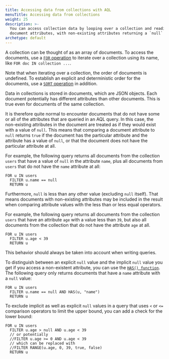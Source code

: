 ```yaml
---
title: Accessing data from collections with AQL
menuTitle: Accessing data from collections
weight: 25
description: >-
  You can access collection data by looping over a collection and reading
  document attributes, with non-existing attributes returning a `null` value
archetype: default
---
```

A collection can be thought of as an array of documents. To access the documents,
use a [`FOR` operation](../high-level-operations/for.md) to iterate over a
collection using its name, like `FOR doc IN collection ...`.

Note that when iterating over a collection, the order of documents is undefined.
To establish an explicit and deterministic order for the documents, use a
[`SORT` operation](../high-level-operations/sort.md) in addition.

Data in collections is stored in documents, which are JSON objects. Each document
potentially has different attributes than other documents. This is true even for
documents of the same collection.

It is therefore quite normal to encounter documents that do not have some or all
of the attributes that are queried in an AQL query. In this case, the
non-existing attributes in the document are treated as if they would exist
with a value of `null`. This means that comparing a document attribute to
`null` returns `true` if the document has the particular attribute and the
attribute has a value of `null`, or that the document does not have the
particular attribute at all.

For example, the following query returns all documents from the collection
`users` that have a value of `null` in the attribute `name`, plus all documents
from `users` that do not have the `name` attribute at all:

```aql
FOR u IN users
  FILTER u.name == null
  RETURN u
```

Furthermore, `null` is less than any other value (excluding `null` itself). That
means documents with non-existing attributes may be included in the result
when comparing attribute values with the less than or less equal operators.

For example, the following query returns all documents from the collection
`users` that have an attribute `age` with a value less than `39`, but also all
documents from the collection that do not have the attribute `age` at all.

```aql
FOR u IN users
  FILTER u.age < 39
  RETURN u
```

This behavior should always be taken into account when writing queries.

To distinguish between an explicit `null` value and the implicit `null` value
you get if you access a non-existent attribute, you can use the
[`HAS() function`](../functions/document-object.md#has). The following query
only returns documents that have a `name` attribute with a `null` value:

```aql
FOR u IN users
  FILTER u.name == null AND HAS(u, "name")
  RETURN u
```

To exclude implicit as well as explicit `null` values in a query that uses
`<` or `<=` comparison operators to limit the upper bound, you can add a check
for the lower bound:

```aql
FOR u IN users
  FILTER u.age > null AND u.age < 39
  // or potentially
  //FILTER u.age >= 0 AND u.age < 39
  // which can be replaced with
  //FILTER RANGE(u.age, 0, 39, true, false)
  RETURN u
```
